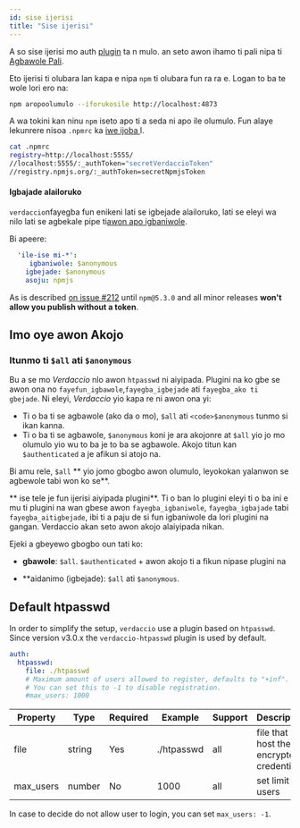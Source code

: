 ```yaml
---
id: sise ijerisi
title: "Sise ijerisi"
---
```


A so sise ijerisi mo auth [ plugin](plugins.md) ta n mulo. an seto awon ihamo ti pali nipa ti [ Agbawole Pali](packages.md).

Eto ijerisi ti olubara lan kapa e nipa `npm` ti olubara fun ra ra e. Logan to ba te wole lori ero na:

```bash
npm aropoolumulo --iforukosile http://localhost:4873
```

A wa tokini kan ninu `npm` iseto apo ti a seda ni apo ile olumulo. Fun alaye lekunrere nisoa `.npmrc` ka [ iwe ijoba ](https://docs.npmjs.com/files/npmrc)l.

```bash
cat .npmrc
registry=http://localhost:5555/
//localhost:5555/:_authToken="secretVerdaccioToken"
//registry.npmjs.org/:_authToken=secretNpmjsToken
```

#### Igbajade alailoruko

`verdaccio`nfayegba fun enikeni lati se igbejade alailoruko, lati se eleyi wa nilo lati se agbekale pipe ti[awon apo igbaniwole](packages.md).

Bi apeere:

```yaml
  'ile-ise mi-*':
     igbaniwole: $anonymous
    igbejade: $anonymous
    asoju: npmjs
```

As is described [on issue #212](https://github.com/verdaccio/verdaccio/issues/212#issuecomment-308578500) until `npm@5.3.0` and all minor releases **won't allow you publish without a token**.

## Imo oye awon Akojo

### Itunmo ti `$all` ati `$anonymous`

Bu a se mo *Verdaccio* nlo awon `htpasswd` ni aiyipada. Plugini na ko gbe se awon ona no `fayefun_igbawole`,`fayegba_igbejade` ati `fayegba_ako ti gbejade`. Ni eleyi, *Verdaccio* yio kapa re ni awon ona yi:

* Ti o ba ti se agbawole (ako da o mo), `$all` ati `<code>$anonymous` tunmo si ikan kanna.
* Ti o ba ti se agbawole, `$anonymous` koni je ara akojonre at `$all` yio jo mo olumulo yio wu to ba je to ba se agbawole. Akojo titun kan `$authenticated` a je afikun si atojo na.

Bi amu rele, `$all` ** yio jomo gbogbo awon olumulo, leyokokan yalanwon se agbewole tabi won ko se**.

** ise tele je fun ijerisi aiyipada plugini**. Ti o ban lo plugini eleyi ti o ba ini e mu ti plugini na wan gbese awon `fayegba_igbaniwole`, `fayegba_igbajade` tabi `fayegba_aitigbejade`, ibi ti a paju de si fun igbaniwole da lori plugini na gangan. Verdaccio akan seto awon akojo alaiyipada nikan.

Ejeki a gbeyewo gbogbo oun tati ko:

* **gbawole**: `$all`. `$authenticated` + awon akojo ti a fikun nipase plugini na
* **aidanimo (igbejade): `$all` ati `$anonymous`.</li> </ul> 
    
    ## Default htpasswd
    
    In order to simplify the setup, `verdaccio` use a plugin based on `htpasswd`. Since version v3.0.x the `verdaccio-htpasswd` plugin is used by default.
    
    ```yaml
    auth:
      htpasswd:
        file: ./htpasswd
        # Maximum amount of users allowed to register, defaults to "+inf".
        # You can set this to -1 to disable registration.
        #max_users: 1000
    ```
    
    | Property  | Type   | Required | Example    | Support | Description                              |
    | --------- | ------ | -------- | ---------- | ------- | ---------------------------------------- |
    | file      | string | Yes      | ./htpasswd | all     | file that host the encrypted credentials |
    | max_users | number | No       | 1000       | all     | set limit of users                       |
    
    In case to decide do not allow user to login, you can set `max_users: -1`.